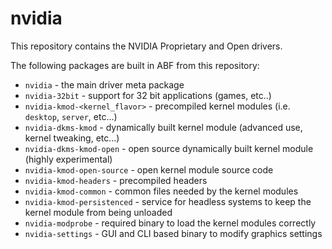 # nvidia
This repository contains the NVIDIA Proprietary and Open drivers.

The following packages are built in ABF from this repository:

* `nvidia` - the main driver meta package
* `nvidia-32bit` - support for 32 bit applications (games, etc..)
* `nvidia-kmod-<kernel_flavor>` - precompiled kernel modules (i.e. `desktop`, `server`, etc...)
* `nvidia-dkms-kmod` - dynamically built kernel module (advanced use, kernel tweaking, etc...)
* `nvidia-dkms-kmod-open` - open source dynamically built kernel module (highly experimental)
* `nvidia-kmod-open-source` - open kernel module source code
* `nvidia-kmod-headers` - precompiled headers
* `nvidia-kmod-common` - common files needed by the kernel modules
* `nvidia-kmod-persistenced` - service for headless systems to keep the kernel module from being unloaded
* `nvidia-modprobe` - required binary to load the kernel modules correctly
* `nvidia-settings` - GUI and CLI based binary to modify graphics settings
